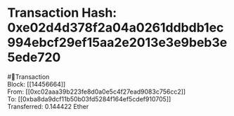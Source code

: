 
Transaction Hash: 0xe02d4d378f2a04a0261ddbdb1ec994ebcf29ef15aa2e2013e3e9beb3e5ede720
====================================================================================
  
#💸Transaction  
Block: [[14456664]]  
From: [[0xc02aaa39b223fe8d0a0e5c4f27ead9083c756cc2]]  
To: [[0xba8da9dcf11b50b03fd5284f164ef5cdef910705]]  
Transferred: 0.144422 Ether